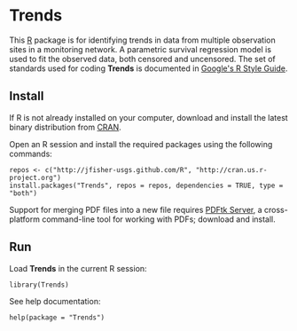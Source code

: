 Trends
======

This [R](http://www.r-project.org/ "R") package is for identifying trends in data from multiple observation sites in a monitoring network.
A parametric survival regression model is used to fit the observed data, both censored and uncensored.
The set of standards used for coding **Trends** is documented in [Google's R Style Guide](http://google-styleguide.googlecode.com/svn/trunk/Rguide.xml "Google's R Style Guide").

Install
-------

If R is not already installed on your computer, download and install the latest binary distribution from [CRAN](http://cran.r-project.org/ "The Comprehensive R Archive Network").

Open an R session and install the required packages using the following commands:

    repos <- c("http://jfisher-usgs.github.com/R", "http://cran.us.r-project.org")
    install.packages("Trends", repos = repos, dependencies = TRUE, type = "both")

Support for merging PDF files into a new file requires [PDFtk Server](http://www.pdflabs.com/tools/pdftk-server/ "pdftk"), a cross-platform command-line tool for working with PDFs; download and install.

Run
---

Load **Trends** in the current R session:

    library(Trends)

See help documentation:

    help(package = "Trends")
